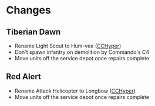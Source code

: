 # Changes

## Tiberian Dawn

- Rename Light Scout to Hum-vee ([CCHyper](https://steamcommunity.com/sharedfiles/filedetails/?id=2111122737))
- Don't spawn infantry on demolition by Commando's C4
- Move units off the service depot once repairs complete 

## Red Alert

- Rename Attack Helicopter to Longbow ([CCHyper](https://steamcommunity.com/sharedfiles/filedetails/?id=2111124854))
- Move units off the service depot once repairs complete 
